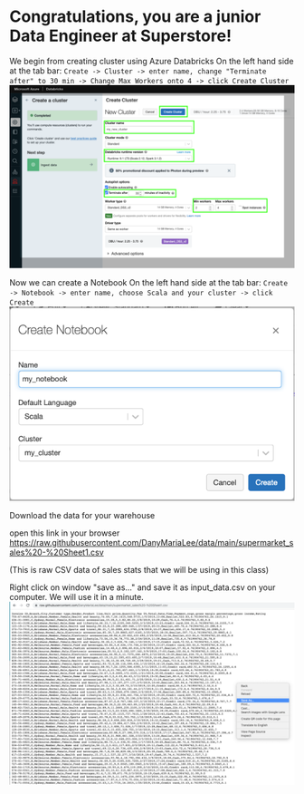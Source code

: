 # Congratulations, you are a junior Data Engineer at Superstore!

We begin from creating cluster using Azure Databricks
On the left hand side at the tab bar: `Create -> Cluster -> enter name, change "Terminate after" to 30 min -> Change Max Workers onto 4 -> click Create Cluster`
![Image](./pictures/create_cluster.png)

Now we can create a Notebook
On the left hand side at the tab bar: `Create -> Notebook -> enter name, choose Scala and your cluster -> click Create`
![Image](./pictures/create_notebook.png)



Download the data for your warehouse

open this link in your browser
https://raw.githubusercontent.com/DanyMariaLee/data/main/supermarket_sales%20-%20Sheet1.csv

(This is raw CSV data of sales stats that we will be using in this class)

Right click on window "save as..." and save it as input_data.csv on your computer. We will use it in a minute.
![Image](./pictures/save_as.png)

